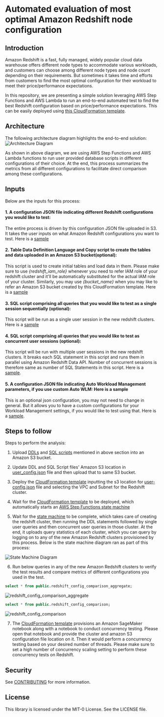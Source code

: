 # Automated evaluation of most optimal Amazon Redshift node configuration

## Introduction
Amazon Redshift is a fast, fully managed, widely popular cloud data warehouse offers different node types to accommodate various workloads, and customers can choose among different node types and node count depending on their
requirements. But sometimes it takes time and efforts from customers to find the most optimal configuration for their workload to meet their price/performance expectations.

In this repository, we are presenting a simple solution leveraging AWS Step Functions and AWS Lambda to run an end-to-end automated test to find the best Redshift configuration based on price/performance expectations. This can be easily deployed using [this CloudFormation template](cf-template.yaml).

## Architecture
The following architecture diagram highlights the end-to-end solution:  
![Architecture Diagram](images/architecture.png)  

As shown in above diagram, we are using AWS Step Functions and AWS Lambda functions to run user provided database scripts in different configurations of their choice. At the end, this process summarizes the metrics from all different configurations to facilitate direct comparison among these configurations.

## Inputs
Below are the inputs for this process:
#### 1. A configuration JSON file indicating different Redshift configurations you would like to test:
The entire process is driven by this configuration JSON file uploaded in S3. It takes the user inputs on what Amazon Redshift configurations you want to test. Here is a [sample](user_config.json)

#### 2. Table Data Definition Language and Copy script to create the tables and data uploaded in an Amazon S3 bucket(optional):
This script is used to create initial tables and load data in them. Please make sure to use *{redshift_iam_role}* whenever you need to refer IAM role of your redshift cluster and it'll be automatically substituted for the actual IAM role of your cluster. Similarly, you may use *{bucket_name}* when you may like to refer an Amazon S3 bucket created by this CloudFormation template. Here is a [sample](test-cases/ddl.sql)

#### 3. SQL script comprising all queries that you would like to test as a single session sequentially (optional):
This script will be run as a single user session in the new redshift clusters. Here is a [sample](test-cases/test_queries.sql)

#### 4. SQL script comprising all queries that you would like to test as concurrent user sessions (optional):
This script will be run with multiple user sessions in the new redshift clusters. It breaks each SQL statement in this script and runs them in parallel using Amazon Redshift Data API. Number of concurrent sessions is therefore same as number of SQL Statements in this script. Here is a [sample](test-cases/test_queries.sql).

#### 5. A configuration JSON file indicating Auto Workload Management parameters, if you use custom Auto WLM: Here is a sample
This is an optional json configuration, you may not need to change in general. But it allows you to have a custom configurations for your Workload Management settings, if you would like to test using that.  Here is a [sample](test-cases/parameter_group_config.json).

## Steps to follow
Steps to perform the analysis:

1. Upload [DDLs](test-cases/ddl.sql) and [SQL scripts](test-cases/test_queries.sql) mentioned in above section into an Amazon S3 bucket.  

2. Update DDL and SQL Script files' Amazon S3 location in [user_config.json](user_config.json) file and then upload that to same S3 bucket.  

3. Deploy the [CloudFormation template](cf-template.yaml) inputting the s3 location for [user-config.json](user-config.json) file and selecting the VPC and Subnet for the Redshift cluster.  

4. Wait for the [CloudFormation template](cf-template.yaml) to be deployed, which automatically starts an [AWS Step Functions state machine](source-code/RedshiftWhatIfStepFunction.json)  

5. Wait for the [state machine](source-code/RedshiftWhatIfStepFunction.json) to be complete, which takes care of creating the redshift cluster, then running the DDL statements followed by single user queries and then concurrent user queries in those cluster. At the end, it uploads query statistics of each cluster, which you can query by logging on to any of the new Amazon Redshift clusters provisioned by this process.  Below is the state machine diagram ran as part of this process:  

![State Machine Diagram](images/statemachine.png)  

6. Run below queries in any of the new Amazon Redshift clusters to verify the test results and compare metrics of different configurations you used in the test.  

```sql
select * from public.redshift_config_comparison_aggregate;
```

![redshift_config_comparison_aggregate](images/redshift_config_comparison_aggregate.png)  

```sql
select * from public.redshift_config_comparison;
```

![redshift_config_comparison](images/redshift_config_comparison.png)  

7. The [CloudFormation template](cf-template.yaml) provisions an Amazon SageMaker notebook along with a notebook to conduct concurrency testing. Please open that notebook and provide the cluster and amazon S3 configuration file location on it. Then it would perform a concurrency testing based on your desired number of threads. Please make sure to set a high number of concurrency scaling setting to perform these concurrency tests on Redshift.

## Security

See [CONTRIBUTING](CONTRIBUTING.md#security-issue-notifications) for more information.

## License

This library is licensed under the MIT-0 License. See the LICENSE file.
